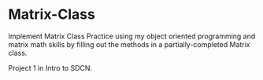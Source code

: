 # Matrix-Class


Implement Matrix Class
Practice using my object oriented programming and matrix math skills by filling out the methods in a partially-completed Matrix class.

Project 1 in Intro to SDCN.
